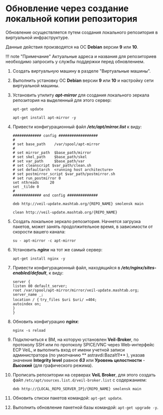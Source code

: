 # Обновление через создание локальной копии репозитория

Обновление осуществляется путем создания локального репозитория в виртуальной инфраструктуре.

Данные действия производятся на ОС **Debian** версии **9** или **10**.


!!! note "Примечание"
    Актуальные адреса и названия для репозиториев необходимо запросить у службы поддержки перед обновлением.

1. Создать виртуальную машину в разделе "Виртуальные машины".
2. Выполнить установку ОС **Debian** версии **9** или **10** и настройку сети виртуальной машины.
3. Установить утилиту **_apt-mirror_** для создания локального зеркала репозитория на выделенный для этого сервер:
   
   `apt-get update`
   
   `apt-get install apt-mirror -y`
    
4. Привести конфигурационный файл **_/etc/apt/mirror.list_** к виду:
   
    `############# config ##################`    
    `#`  
    `# set base_path    /var/spool/apt-mirror`   
    `#`  
    `# set mirror_path  $base_path/mirror`  
    `# set skel_path    $base_path/skel`  
    `# set var_path     $base_path/var`  
    `# set cleanscript $var_path/clean.sh`  
    `# set defaultarch  <running host architecture>`    
    `# set postmirror_script $var_path/postmirror.sh`    
    `# set run_postmirror 0`  
    `set nthreads     20`  
    `set _tilde 0`  
    `#`  
    `############# end config ##############`    
    
    `deb http://veil-update.mashtab.org/{REPO_NAME} smolensk main`
    
    `clean http://veil-update.mashtab.org/{REPO_NAME}`
   
5. Создать локальное зеркало репозитория. Начнется загрузка пакетов, может занять продолжительное время, в зависимости от скорости вашего канала:
   
    `su - apt-mirror -c apt-mirror`
   
6. Установить **_nginx_** на тот же самый сервер:
   
    `apt-get install nginx -y`
   
7. Привести конфигурационный файл, находящийся в **_/etc/nginx/sites-enabled/default_**, к виду:
   
      `server {`    
       `listen 80 default_server;`      
        `root /var/spool/apt-mirror/mirror/veil-update.mashtab.org;`    
        `server_name _;`    
        `location / {`
            `try_files $uri $uri/ =404;`  
            `autoindex on;`  
         `}`  
      `}`
    
   
8. Обновить конфигурацию **_nginx_**:
   
    ```
    nginx -s reload
    ```
   
9.  Подключиться к ВМ, на которую установлен **Veil-Broker**, по протоколу SSH или по протоколу SPICE/VNC через Web-интерфейс ECP VeiL, 
    и выполнить вход от имени учетной записи администратора (по умолчанию ** astravdi:Bazalt1!** ), указав значение **Integrity level** 
    равное **_63_** или **Уровень целостности** - **_Высокий_** (для графического режима).
10. Прописать репозитории на серверах **VeiL Broker**, для этого создать файл `/etc/apt/sources.list.d/veil-broker.list` с содержанием:
    
    ```
    deb http://{LOCAL_REPO_SERVER_IP}/{REPO_NAME} smolensk main
    ```
    
11. Обновить списки пакетов командой: `apt-get update`.
12. Выполнить обновление пакетной базы командой: `apt-get upgrade -y`.
